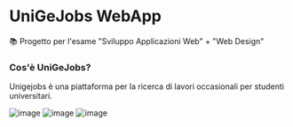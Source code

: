 # UniGeJobs WebApp
📚 Progetto per l'esame "Sviluppo Applicazioni Web" + "Web Design"

### Cos'è UniGeJobs?
Unigejobs è una piattaforma per la ricerca di lavori occasionali per 
studenti universitari.


![image](https://user-images.githubusercontent.com/32781888/195822091-20a16f76-8950-498a-a42d-0c621966fc75.png)
![image](https://user-images.githubusercontent.com/32781888/195822206-83ba8141-6f16-4e3f-9508-640040576998.png)
![image](https://user-images.githubusercontent.com/32781888/195822581-ccb30ff1-a02f-4eb2-a6ee-2dda76f1c7bf.png)

